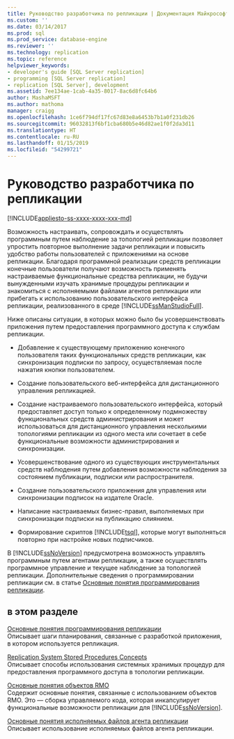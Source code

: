 ```yaml
---
title: Руководство разработчика по репликации | Документация Майкрософт
ms.custom: ''
ms.date: 03/14/2017
ms.prod: sql
ms.prod_service: database-engine
ms.reviewer: ''
ms.technology: replication
ms.topic: reference
helpviewer_keywords:
- developer's guide [SQL Server replication]
- programming [SQL Server replication]
- replication [SQL Server], development
ms.assetid: 7ee134ae-1cab-4a35-8017-8ac6d8fc64b6
author: MashaMSFT
ms.author: mathoma
manager: craigg
ms.openlocfilehash: 1ce6f794df17fc67d83e8a6453b7b1a0f231db26
ms.sourcegitcommit: 96032813f6bf1cba680b5e46d82ae1f0f2da3d11
ms.translationtype: HT
ms.contentlocale: ru-RU
ms.lasthandoff: 01/15/2019
ms.locfileid: "54299721"
---
```

# <a name="replication-developer-documentation"></a>Руководство разработчика по репликации
[!INCLUDE[appliesto-ss-xxxx-xxxx-xxx-md](../../../includes/appliesto-ss-xxxx-xxxx-xxx-md.md)]

  Возможность настраивать, сопровождать и осуществлять программным путем наблюдение за топологией репликации позволяет упростить повторное выполнение задачи репликации и повысить удобство работы пользователей с приложениями на основе репликации. Благодаря программной реализации средств репликации конечные пользователи получают возможность применять настраиваемые функциональные средства репликации, не будучи вынужденными изучать хранимые процедуры репликации и знакомиться с исполняемыми файлами агентов репликации или прибегать к использованию пользовательского интерфейса репликации, реализованного в среде [!INCLUDE[ssManStudioFull](../../../includes/ssmanstudiofull-md.md)].  
  
 Ниже описаны ситуации, в которых можно было бы усовершенствовать приложения путем предоставления программного доступа к службам репликации.  
  
-   Добавление к существующему приложению конечного пользователя таких функциональных средств репликации, как синхронизация подписки по запросу, осуществляемая после нажатия кнопки пользователем.  
  
-   Создание пользовательского веб-интерфейса для дистанционного управления репликацией.  
  
-   Создание настраиваемого пользовательского интерфейса, который предоставляет доступ только к определенному подмножеству функциональных средств администрирования и может использоваться для дистанционного управления несколькими топологиями репликации из одного места или сочетает в себе функциональные возможности администрирования и синхронизации.  
  
-   Усовершенствование одного из существующих инструментальных средств наблюдения путем добавления возможности наблюдения за состоянием публикации, подписки или распространителя.  
  
-   Создание пользовательского приложения для управления или синхронизации подписок на издателе Oracle.  
  
-   Написание настраиваемых бизнес-правил, выполняемых при синхронизации подписки на публикацию слиянием.  
  
-   Формирование скриптов [!INCLUDE[tsql](../../../includes/tsql-md.md)], которые могут выполняться повторно при настройке новых подписчиков.  
  
 В [!INCLUDE[ssNoVersion](../../../includes/ssnoversion-md.md)] предусмотрена возможность управлять программным путем агентами репликации, а также осуществлять программное управление и текущее наблюдение за топологией репликации. Дополнительные сведения о программировании репликации см. в статье [Основные понятия программирования репликации](../../../relational-databases/replication/concepts/replication-programming-concepts.md).  
  
## <a name="in-this-section"></a>в этом разделе  
 [Основные понятия программирования репликации](../../../relational-databases/replication/concepts/replication-programming-concepts.md)  
 Описывает шаги планирования, связанные с разработкой приложения, в котором используется репликация.  
  
 [Replication System Stored Procedures Concepts](../../../relational-databases/replication/concepts/replication-system-stored-procedures-concepts.md)  
 Описывает способы использования системных хранимых процедур для предоставления программного доступа в топологии репликации.  
  
 [Основные понятия объектов RMO](../../../relational-databases/replication/concepts/replication-management-objects-concepts.md)  
 Содержит основные понятия, связанные с использованием объектов RMO. Это — сборка управляемого кода, которая инкапсулирует функциональные возможности репликации для [!INCLUDE[ssNoVersion](../../../includes/ssnoversion-md.md)].  
  
 [Основные понятия исполняемых файлов агента репликации](../../../relational-databases/replication/concepts/replication-agent-executables-concepts.md)  
 Описывает использование исполняемых файлов агента репликации.  
  
  
  
